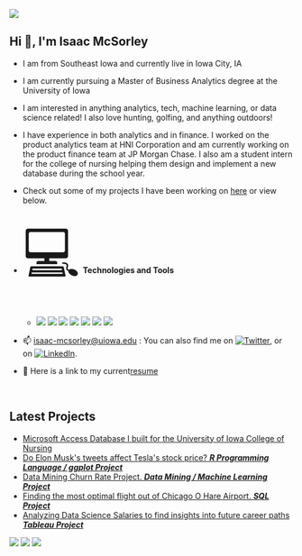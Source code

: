 ![](https://acegif.com/wp-content/uploads/2021/4fh5wi/welcome-16.gif)


## Hi 👋, I'm Isaac McSorley
- I am from Southeast Iowa and currently live in Iowa City, IA
- I am currently pursuing a Master of Business Analytics degree at the University of Iowa
- I am interested in anything analytics, tech, machine learning, or data science related! I also love hunting, golfing, and anything outdoors!
- I have experience in both analytics and in finance. I worked on the product analytics team at HNI Corporation and am currently working on the product finance team at JP Morgan Chase. I also am a student intern for the college of nursing helping them design and implement a new database during the school year.         
- Check out some of my projects I have been working on [here](https://github.com/immcsorley?tab=repositories) or view below.
- <span style = 'font-size:100px; '>&#128187;</span> <b> Technologies and Tools </b>
  - ![](https://img.shields.io/badge/Code-SQL-informational?style=flat&logo=<LOGO_NAME>&logoColor=white&color=2bbc8a)
![](https://img.shields.io/badge/Code-Python-informational?style=flat&logo=<LOGO_NAME>&logoColor=white&color=2bbc8a)
![](https://img.shields.io/badge/Code-R-informational?style=flat&logo=<LOGO_NAME>&logoColor=white&color=2bbc8a)
![](https://img.shields.io/badge/Tools-Excel-informational?style=flat&logo=<LOGO_NAME>&logoColor=white&color=2bbc8a)
![](https://img.shields.io/badge/Tools-PowerBI-informational?style=flat&logo=<LOGO_NAME>&logoColor=white&color=2bbc8a)
![](https://img.shields.io/badge/Tools-SalesForce-informational?style=flat&logo=<LOGO_NAME>&logoColor=white&color=2bbc8a)
![](https://img.shields.io/badge/Tools-Tableau-informational?style=flat&logo=<LOGO_NAME>&logoColor=white&color=2bbc8a)

- 📫 isaac-mcsorley@uiowa.edu : You can also find me on [![Twitter][1.2]][1], or on [![LinkedIn][2.2]][2].
- 📄 Here is a link to my current[resume](https://github.com/immcsorley/Resume/blob/main/Isaac%20McSorley_Resume.pdf)

<!-- Icons -->

[1.2]: http://i.imgur.com/wWzX9uB.png (twitter icon without padding)
[2.2]: https://raw.githubusercontent.com/MartinHeinz/MartinHeinz/master/linkedin-3-16.png (LinkedIn icon without padding)

<!-- Links to your social media accounts -->

[1]: https://twitter.com/isaacmcsorley
[2]: https://www.linkedin.com/in/isaac-mcsorley-64640a186/
<br/>
## Latest Projects
- [Microsoft Access Database I built for the University of Iowa College of Nursing](https://github.com/immcsorley/DatabaseProject)
- [Do Elon Musk's tweets affect Tesla's stock price? ***R Programming Language / ggplot Project***](https://github.com/immcsorley/ElonProject)
- [Data Mining Churn Rate Project. ***Data Mining / Machine Learning Project***](https://github.com/immcsorley/ChurnRateProject)
- [Finding the most optimal flight out of Chicago O Hare Airport. ***SQL Project***](https://github.com/immcsorley/ChicagoO-Hare)
- [Analyzing Data Science Salaries to find insights into future career paths ***Tableau Project***](https://github.com/immcsorley/DataScienceSalaries)

![](https://media2.giphy.com/media/xT9C25UNTwfZuk85WP/200.gif) ![](https://media4.giphy.com/media/3oKIPEqDGUULpEU0aQ/200.gif) ![](https://media1.giphy.com/media/IwAZ6dvvvaTtdI8SD5/200.gif)




<!---
immcsorley/immcsorley is a ✨ special ✨ repository because its `README.md` (this file) appears on your GitHub profile.
You can click the Preview link to take a look at your changes.
--->
